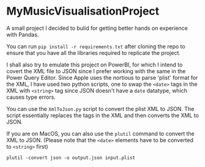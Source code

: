 # MyMusicVisualisationProject


A small project I decided to bulid for getting better hands on experience with Pandas.

You can run `pip install -r requirements.txt` after cloning the repo to ensure that you have all the libraries required to replicate the project.


I shall also try to emulate this project on PowerBI, for which I intend to covert the XML file to JSON since I prefer working with the same in the Power Query Editor. Since Apple uses the nortious to parse 'plist' format for the XML, I have used two python scripts, one to swap the `<date>` tags in the XML with `<string>` tag since JSON doesn't have a `date` datatype, which causes type errors.

You can use the `XmlToJson.py` script to convert the plist XML to JSON. The script essentially replaces the tags in the XML and then converts the XML to JSON.

If you are on MacOS, you can also use the `plutil` command to convert the XML to JSON. (Please note that the `<date>` elements have to be converted to `<string>` first)

`plutil -convert json -o output.json input.plist`
